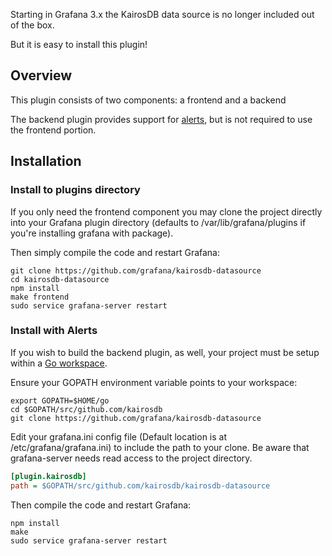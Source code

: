 Starting in Grafana 3.x the KairosDB data source is no longer included out of the box.

But it is easy to install this plugin!

## Overview
This plugin consists of two components: a frontend and a backend

The backend plugin provides support for [alerts](https://grafana.com/docs/alerting/rules), but is not required to use the frontend portion.

## Installation
### Install to plugins directory

If you only need the frontend component you may clone the project directly into your Grafana plugin directory 
(defaults to /var/lib/grafana/plugins if you're installing grafana with package). 

Then simply compile the code and restart Grafana:
```
git clone https://github.com/grafana/kairosdb-datasource
cd kairosdb-datasource
npm install
make frontend
sudo service grafana-server restart
```

### Install with Alerts
If you wish to build the backend plugin, as well, your project must be setup within a [Go workspace](https://golang.org/doc/code.html#Workspaces).

Ensure your GOPATH environment variable points to your workspace:
```
export GOPATH=$HOME/go
cd $GOPATH/src/github.com/kairosdb
git clone https://github.com/grafana/kairosdb-datasource
```


Edit your grafana.ini config file (Default location is at /etc/grafana/grafana.ini) to include the path to your clone. 
Be aware that grafana-server needs read access to the project directory.

```ini
[plugin.kairosdb]
path = $GOPATH/src/github.com/kairosdb/kairosdb-datasource
```

Then compile the code and restart Grafana:
```
npm install
make
sudo service grafana-server restart
```
